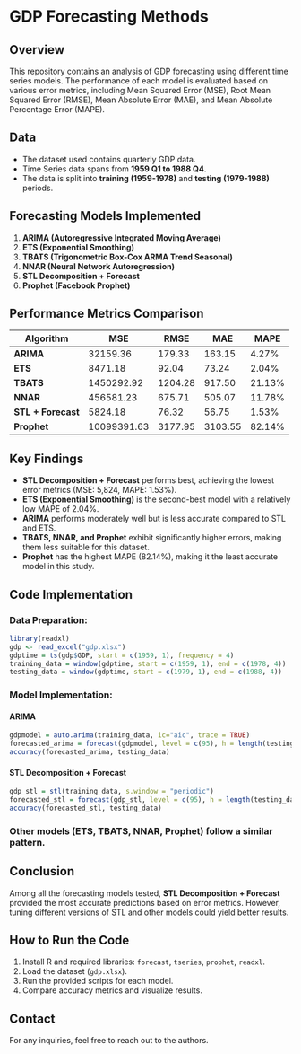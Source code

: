 # GDP Forecasting Methods

## Overview
This repository contains an analysis of GDP forecasting using different time series models. The performance of each model is evaluated based on various error metrics, including Mean Squared Error (MSE), Root Mean Squared Error (RMSE), Mean Absolute Error (MAE), and Mean Absolute Percentage Error (MAPE).

## Data
- The dataset used contains quarterly GDP data.
- Time Series data spans from **1959 Q1 to 1988 Q4**.
- The data is split into **training (1959-1978)** and **testing (1979-1988)** periods.

## Forecasting Models Implemented
1. **ARIMA (Autoregressive Integrated Moving Average)**
2. **ETS (Exponential Smoothing)**
3. **TBATS (Trigonometric Box-Cox ARMA Trend Seasonal)**
4. **NNAR (Neural Network Autoregression)**
5. **STL Decomposition + Forecast**
6. **Prophet (Facebook Prophet)**

## Performance Metrics Comparison
| Algorithm | MSE | RMSE | MAE | MAPE |
|-----------|------------|------------|------------|------------|
| **ARIMA** | 32159.36 | 179.33 | 163.15 | 4.27% |
| **ETS** | 8471.18 | 92.04 | 73.24 | 2.04% |
| **TBATS** | 1450292.92 | 1204.28 | 917.50 | 21.13% |
| **NNAR** | 456581.23 | 675.71 | 505.07 | 11.78% |
| **STL + Forecast** | 5824.18 | 76.32 | 56.75 | 1.53% |
| **Prophet** | 10099391.63 | 3177.95 | 3103.55 | 82.14% |

## Key Findings
- **STL Decomposition + Forecast** performs best, achieving the lowest error metrics (MSE: 5,824, MAPE: 1.53%).
- **ETS (Exponential Smoothing)** is the second-best model with a relatively low MAPE of 2.04%.
- **ARIMA** performs moderately well but is less accurate compared to STL and ETS.
- **TBATS, NNAR, and Prophet** exhibit significantly higher errors, making them less suitable for this dataset.
- **Prophet** has the highest MAPE (82.14%), making it the least accurate model in this study.

## Code Implementation
### Data Preparation:
```r
library(readxl)
gdp <- read_excel("gdp.xlsx")
gdptime = ts(gdp$GDP, start = c(1959, 1), frequency = 4)
training_data = window(gdptime, start = c(1959, 1), end = c(1978, 4))
testing_data = window(gdptime, start = c(1979, 1), end = c(1988, 4))
```
### Model Implementation:
#### ARIMA
```r
gdpmodel = auto.arima(training_data, ic="aic", trace = TRUE)
forecasted_arima = forecast(gdpmodel, level = c(95), h = length(testing_data))
accuracy(forecasted_arima, testing_data)
```
#### STL Decomposition + Forecast
```r
gdp_stl = stl(training_data, s.window = "periodic")
forecasted_stl = forecast(gdp_stl, level = c(95), h = length(testing_data))
accuracy(forecasted_stl, testing_data)
```
### Other models (ETS, TBATS, NNAR, Prophet) follow a similar pattern.

## Conclusion
Among all the forecasting models tested, **STL Decomposition + Forecast** provided the most accurate predictions based on error metrics. However, tuning different versions of STL and other models could yield better results.

## How to Run the Code
1. Install R and required libraries: `forecast`, `tseries`, `prophet`, `readxl`.
2. Load the dataset (`gdp.xlsx`).
3. Run the provided scripts for each model.
4. Compare accuracy metrics and visualize results.

## Contact
For any inquiries, feel free to reach out to the authors.


